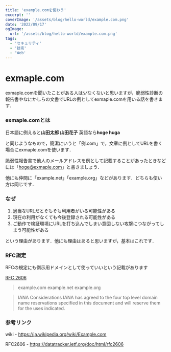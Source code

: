 ```yaml
---
title: 'example.comを使おう'
excerpt: ''
coverImage: '/assets/blog/hello-world/example.com.png'
date: '2022/09/17'
ogImage:
  url: '/assets/blog/hello-world/example.com.png'
tags: 
  - 'セキュリティ'
  - '技術'
  - 'Web'
---
```


# exmaple.com

exmaple.comを聞いたことがある人は少なくないと思いますが，脆弱性診断の報告書やなにかしらの文書でURLの例としてexmaple.comを用いる話を書きます．


### exmaple.comとは

日本語に例えると<b>山田太郎 山田花子</b>
英語なら<b>hoge huga</b>

と同じようなもので，簡潔にいうと「例.com」で，文章に例としてURLを書く場合にexmaple.comを使います．

脆弱性報告書で他人のメールアドレスを例として記載することがあったときなどには「hoge@exmaple.com」と書きましょう．

他にも仲間に「example.net」「example.org」などがあります．どちらも使い方は同じです．

### なぜ

1. 適当なURLだとそもそも利用者がいる可能性がある
2. 現在の利用がなくても今後登録される可能性がある
3. ご動作で検証環境にURLを打ち込んでしまい意図しない攻撃につながってしまう可能性がある

という理由があります．他にも理由はあると思いますが，基本はこれです．

### RFC規定

RFCの規定にも例示用ドメインとして使っていいという記載があります

[RFC 2606](https://datatracker.ietf.org/doc/html/rfc2606)

>  example.com
        example.net
        example.org
    
> IANA Considerations IANA has agreed to the four top level domain name reservations
specified in this document and will reserve them for the uses
   indicated.

### 参考リンク

wiki - https://ja.wikipedia.org/wiki/Example.com

RFC2606 - https://datatracker.ietf.org/doc/html/rfc2606